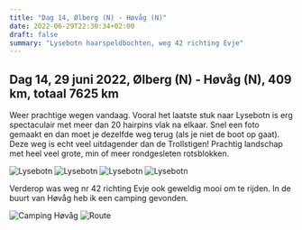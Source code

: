 ```yaml
---
title: "Dag 14, Ølberg (N) - Høvåg (N)"
date: 2022-06-29T22:30:34+02:00
draft: false
summary: "Lysebotn haarspeldbochten, weg 42 richting Evje"
---
```

## Dag 14, 29 juni 2022, Ølberg (N) - Høvåg (N), 409 km, totaal 7625 km

Weer prachtige wegen vandaag. Vooral het laatste stuk naar Lysebotn is erg spectaculair met meer dan
20 hairpins vlak na elkaar. Snel een foto gemaakt en dan moet je dezelfde weg terug (als je niet de boot op gaat).
Deze weg is echt veel uitdagender dan de Trollstigen!
Prachtig landschap met heel veel grote, min of meer rondgesleten rotsblokken.

![Lysebotn](/images/noordkaap2022-06-29-01-tjorhom-r.jpg "Lysebotn")
![Lysebotn](/images/noordkaap2022-06-29-02-lysebotn-r.jpg "Lysebotn")
![Lysebotn](/images/noordkaap2022-06-29-03-lysebotn-r.jpg "Lysebotn")
![Lysebotn](/images/noordkaap2022-06-29-04-lysebotn-r.jpg "Lysebotn")

Verderop was weg nr 42 richting Evje ook geweldig mooi om te rijden.
In de buurt van Høvåg heb ik een camping gevonden.

![Camping Høvåg](/images/noordkaap2022-06-29-05-hovag-r.jpg "Camping Høvåg")
![Route](/images/kaart-dag-14.jpg "Route")
